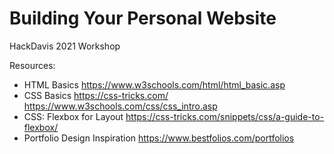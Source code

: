 # Building Your Personal Website

HackDavis 2021 Workshop

Resources:
- HTML Basics
https://www.w3schools.com/html/html_basic.asp 
- CSS Basics
https://css-tricks.com/ 
https://www.w3schools.com/css/css_intro.asp
- CSS: Flexbox for Layout
https://css-tricks.com/snippets/css/a-guide-to-flexbox/
- Portfolio Design Inspiration
https://www.bestfolios.com/portfolios  
